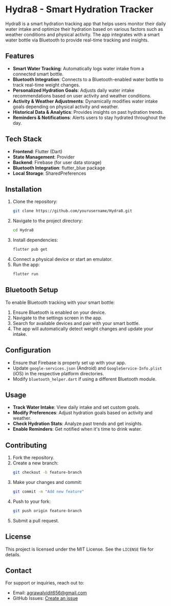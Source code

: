 # Hydra8 - Smart Hydration Tracker

Hydra8 is a smart hydration tracking app that helps users monitor their daily water intake and optimize their hydration based on various factors such as weather conditions and physical activity. The app integrates with a smart water bottle via Bluetooth to provide real-time tracking and insights.

## Features

- **Smart Water Tracking**: Automatically logs water intake from a connected smart bottle.
- **Bluetooth Integration**: Connects to a Bluetooth-enabled water bottle to track real-time weight changes.
- **Personalized Hydration Goals**: Adjusts daily water intake recommendations based on user activity and weather conditions.
- **Activity & Weather Adjustments**: Dynamically modifies water intake goals depending on physical activity and weather.
- **Historical Data & Analytics**: Provides insights on past hydration trends.
- **Reminders & Notifications**: Alerts users to stay hydrated throughout the day.

## Tech Stack

- **Frontend**: Flutter (Dart)
- **State Management**: Provider
- **Backend**: Firebase (for user data storage)
- **Bluetooth Integration**: flutter_blue package
- **Local Storage**: SharedPreferences

## Installation

1. Clone the repository:
   ```sh
   git clone https://github.com/yourusername/Hydra8.git
   ```
2. Navigate to the project directory:
   ```sh
   cd Hydra8
   ```
3. Install dependencies:
   ```sh
   flutter pub get
   ```
4. Connect a physical device or start an emulator.
5. Run the app:
   ```sh
   flutter run
   ```

## Bluetooth Setup

To enable Bluetooth tracking with your smart bottle:
1. Ensure Bluetooth is enabled on your device.
2. Navigate to the settings screen in the app.
3. Search for available devices and pair with your smart bottle.
4. The app will automatically detect weight changes and update your intake.

## Configuration

- Ensure that Firebase is properly set up with your app.
- Update `google-services.json` (Android) and `GoogleService-Info.plist` (iOS) in the respective platform directories.
- Modify `bluetooth_helper.dart` if using a different Bluetooth module.

## Usage

- **Track Water Intake**: View daily intake and set custom goals.
- **Modify Preferences**: Adjust hydration goals based on activity and weather.
- **Check Hydration Stats**: Analyze past trends and get insights.
- **Enable Reminders**: Get notified when it's time to drink water.

## Contributing

1. Fork the repository.
2. Create a new branch:
   ```sh
   git checkout -b feature-branch
   ```
3. Make your changes and commit:
   ```sh
   git commit -m "Add new feature"
   ```
4. Push to your fork:
   ```sh
   git push origin feature-branch
   ```
5. Submit a pull request.

## License

This project is licensed under the MIT License. See the `LICENSE` file for details.

## Contact

For support or inquiries, reach out to:
- Email: agrawalvidit656@gmail.com
- GitHub Issues: [Create an issue](https://github.com/ViditAgrawal21/Hydra8/issues)

